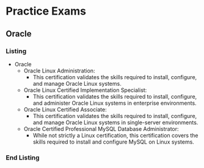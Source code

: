 <link rel="stylesheet" type="text/css" href="../style.css">

# Practice Exams
## Oracle
### Listing 
- Oracle
  - Oracle Linux Administration:
    - This certification validates the skills required to install, configure, and manage Oracle Linux systems.
  - Oracle Linux Certified Implementation Specialist:
    - This certification validates the skills required to install, configure, and administer Oracle Linux systems in enterprise environments.
  - Oracle Linux Certified Associate:
    - This certification validates the skills required to install, configure, and manage Oracle Linux systems in single-server environments.
  - Oracle Certified Professional MySQL Database Administrator:
    - While not strictly a Linux certification, this certification covers the skills required to install and configure MySQL on Linux systems.


### End Listing

